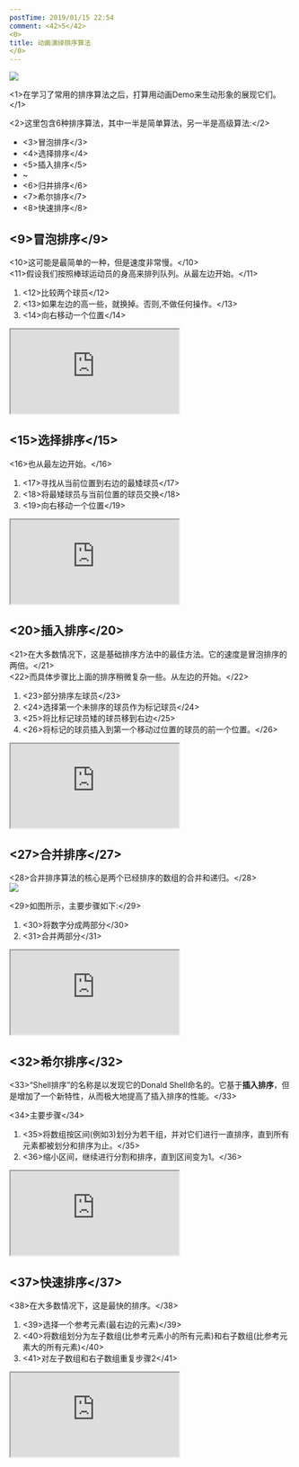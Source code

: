 ```yaml
---
postTime: 2019/01/15 22:54
comment: <42>5</42>
<0>
title: 动画演绎排序算法 
</0>
---
```



![](https://terry-su.github.io/BlogCDN/images/simpson-evolution.jpg)    

<1>在学习了常用的排序算法之后，打算用动画Demo来生动形象的展现它们。</1>

<2>这里包含6种排序算法，其中一半是简单算法，另一半是高级算法:</2>
* <3>冒泡排序</3>
* <4>选择排序</4>
* <5>插入排序</5>
* ~
* <6>归并排序</6>
* <7>希尔排序</7>
* <8>快速排序</8>



## <9>冒泡排序</9>
<10>这可能是最简单的一种，但是速度非常慢。</10>  
<11>假设我们按照棒球运动员的身高来排列队列。从最左边开始。</11>
1. <12>比较两个球员</12> 
2. <13>如果左边的高一些，就换掉。否则,不做任何操作。</13>
3. <14>向右移动一个位置</14>

<iframe src="https://terry-su.github.io/BlogCDN/iframes/algorithm/bubble-sort/index.html?mode=result" ></iframe>



## <15>选择排序</15>
<16>也从最左边开始。</16>
1. <17>寻找从当前位置到右边的最矮球员</17>
2. <18>将最矮球员与当前位置的球员交换</18>
2. <19>向右移动一个位置</19>

<iframe src="https://terry-su.github.io/BlogCDN/iframes/algorithm/selection-sort/index.html?mode=result" ></iframe>



## <20>插入排序</20>
<21>在大多数情况下，这是基础排序方法中的最佳方法。它的速度是冒泡排序的两倍。</21>  
<22>而具体步骤比上面的排序稍微复杂一些。从左边的开始。</22>
1. <23>部分排序左球员</23>
2. <24>选择第一个未排序的球员作为标记球员</24>
3. <25>将比标记球员矮的球员移到右边</25>
4. <26>将标记的球员插入到第一个移动过位置的球员的前一个位置。</26>

<iframe src="https://terry-su.github.io/BlogCDN/iframes/algorithm/insertion-sort/index.html?mode=result" ></iframe>




## <27>合并排序</27>
<28>合并排序算法的核心是两个已经排序的数组的合并和递归。</28>  
![](https://upload.wikimedia.org/wikipedia/commons/thumb/e/e6/Merge_sort_algorithm_diagram.svg/800px-Merge_sort_algorithm_diagram.svg.png)

<29>如图所示，主要步骤如下:</29>
1. <30>将数字分成两部分</30>
2. <31>合并两部分</31>

<iframe src="https://terry-su.github.io/BlogCDN/iframes/algorithm/merge-sort/index.html?mode=result" ></iframe>



## <32>希尔排序</32>
<33>“Shell排序”的名称是以发现它的Donald Shell命名的。它基于**插入排序**，但是增加了一个新特性，从而极大地提高了插入排序的性能。</33>  

<34>主要步骤</34>
1. <35>将数组按区间(例如3)划分为若干组，并对它们进行一直排序，直到所有元素都被划分和排序为止。</35>
2. <36>缩小区间，继续进行分割和排序，直到区间变为1。</36>

<iframe src="https://terry-su.github.io/BlogCDN/iframes/algorithm/shell-sort/index.html?mode=result" ></iframe>




## <37>快速排序</37>
<38>在大多数情况下，这是最快的排序。</38>

1. <39>选择一个参考元素(最右边的元素)</39>
2. <40>将数组划分为左子数组(比参考元素小的所有元素)和右子数组(比参考元素大的所有元素)</40>
3. <41>对左子数组和右子数组重复步骤2</41>

<iframe src="https://terry-su.github.io/BlogCDN/iframes/algorithm/quick-sort/index.html?mode=result" ></iframe>